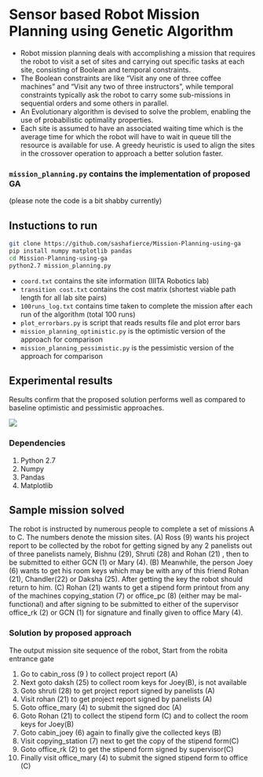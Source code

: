 # Sensor based Robot Mission Planning using Genetic Algorithm


- Robot mission planning deals with accomplishing a mission that requires the robot to visit a set of sites and carrying out specific tasks at each site, consisting of Boolean and temporal constraints. 
- The Boolean constraints are like “Visit any one of three coffee machines” and “Visit any two of three instructors”, while temporal constraints typically ask the robot to carry some sub-missions in sequential orders and some others in parallel.
- An Evolutionary algorithm is devised to solve the problem, enabling the use of probabilistic optimality properties. 
- Each site is assumed to have an associated waiting time which is the average time for which the robot will have to wait in queue till the resource is available for use. A greedy heuristic is used to align the sites in the crossover operation to approach a better solution faster. 

###  `mission_planning.py` contains the implementation of proposed GA 
(please note the code is a bit shabby currently)

## Instuctions to run

```bash 
git clone https://github.com/sashafierce/Mission-Planning-using-ga
pip install numpy matplotlib pandas 
cd Mission-Planning-using-ga
python2.7 mission_planning.py
```

- `coord.txt` contains the site information (IIITA Robotics lab)
- `transition cost.txt`  contains the cost matrix (shortest viable path length for all lab site pairs)
- `100runs_log.txt` contains time taken to complete the mission after each run of the algorithm (total 100 runs)
- `plot_errorbars.py` is script that reads results file and plot error bars
- `mission_planning_optimistic.py` is the optimistic version of the approach for comparison
- `mission_planning_pessimistic.py` is the pessimistic version of the approach for comparison

## Experimental results
 
 Results confirm that the proposed solution performs well as compared to baseline optimistic and pessimistic approaches.

<img src ="https://user-images.githubusercontent.com/18103181/49593378-6edba100-f999-11e8-804f-92d94542152e.jpg">


### Dependencies 
1. Python 2.7
2. Numpy
3. Pandas
4. Matplotlib

## Sample mission solved
The robot is instructed by numerous people to complete a set of missions A to C. The numbers denote the mission sites. (A) Ross (9) wants his project report to be collected by the robot for getting signed by any 2 panelists out of three panelists namely, Bishnu (29), Shruti (28) and Rohan (21) , then to be submitted to either GCN (1) or Mary (4). (B) Meanwhile, the person Joey (6) wants to get his room keys which may be with any of this friend Rohan (21), Chandler(22) or Daksha (25). After getting the key the robot should return to him. (C) Rohan (21)  wants to get a stipend form printout from any of the machines copying_station (7) or office_pc (8) (either may be mal-functional) and after signing to be submitted to either of the supervisor office_rk (2) or GCN (1) for signature and finally given to office Mary (4).

### Solution by proposed approach
The output mission site sequence of the robot, Start from the robita entrance gate
1.  Go to cabin_ross (9 )  to collect project report (A)
2.  Next goto daksh (25)  to collect room keys for Joey(B), is not available
3.  Goto shruti (28) to get project report signed by panelists (A) 
4.  Visit rohan (21) to get project report signed by panelists (A) 
5.  Goto office_mary (4) to submit the signed doc (A)
6. Goto Rohan (21) to collect the stipend form (C) and to collect the room keys for Joey(B)
7. Goto cabin_joey (6)  again to finally give the collected keys (B)
8. Visit copying_station (7)  next to get the copy of the stipend form(C)
9. Goto office_rk (2)  to get the stipend form signed by supervisor(C)
10. Finally visit office_mary (4)  to submit the signed stipend form to office (C)
